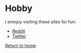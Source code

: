 # Hobby

I emnjoy visiting these sites for fun: 

* [Reddit](https://www.reddit.com)
* [Twitter](https://www.twitter.com)

[Return to home](./README.md)

